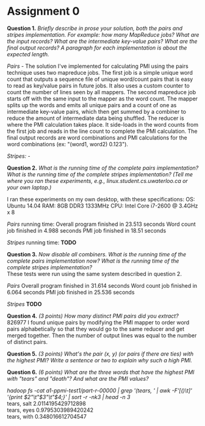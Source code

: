 Assignment 0
============

**Question 1.** _Briefly describe in prose your solution, both the pairs and stripes implementation. For example: how many MapReduce jobs? What are the input records? What are the intermediate key-value pairs? What are the final output records? A paragraph for each implementation is about the expected length._

*Pairs* - The solution I've implemented for calculating PMI using the pairs technique uses two mapreduce jobs. The first job is a simple unique word count that outputs a sequence file of unique word/count pairs that is easy to read as key/value pairs in future jobs. It also uses a custom counter to count the number of lines seen by all mappers. The second mapreduce job starts off with the same input to the mapper as the word count. The mapper splits up the words and emits all unique pairs and a count of one as intermediate key-value pairs, which then get summed by a combiner to reduce the amount of intermediate data being shuffled. The reducer is where the PMI calculation takes place. It side-loads in the word counts from the first job and reads in the line count to complete the PMI calculation. The final output records are word combinations and PMI calculations for the word combinations (ex: "(word1, word2) 0.123").

*Stripes:* - 



**Question 2.** _What is the running time of the complete pairs implementation? What is the running time of the complete stripes implementation? (Tell me where you ran these experiments, e.g., linux.student.cs.uwaterloo.ca or your own laptop.)_

I ran these experiments on my own desktop, with these specifications:
OS: Ubuntu 14.04
RAM: 8GB DDR3 1333MHz
CPU: Intel Core i7-2600 @ 3.4GHz x 8

*Pairs* running time: 
Overall program finished in 23.513 seconds
 	Word count job finished in 4.988 seconds
 	PMI job finished in 18.51 seconds
 	
*Stripes* running time:
	**TODO**
	

**Question 3.** _Now disable all combiners. What is the running time of the complete pairs implementation now? What is the running time of the complete stripes implementation?_  
These tests were run using the same system described in question 2.

*Pairs*
Overall program finished in 31.614 seconds
	Word count job finished in 6.064 seconds
	PMI job finished in 25.536 seconds
	
 *Stripes*
 **TODO**
 
 
 **Question 4.** _(3 points) How many distinct PMI pairs did you extract?_
 826977
 I found unique pairs by modifying the PMI mapper to order word pairs alphabetically so that they would go to the same reducer and get merged together. Then the number of output lines was equal to the number of distinct pairs.
 
 **Question 5.** _(3 points) What's the pair (x, y) (or pairs if there are ties) with the highest PMI? Write a sentence or two to explain why such a high PMI._
 
 
 **Question 6.** _(6 points) What are the three words that have the highest PMI with "tears" and "death"? And what are the PMI values?_
 
_hadoop fs -cat a1-ppmi-test1/part-r-00000 | grep '(tears, ' | awk -F'[()\t]' '{print $2"\t"$3"\t"$4;}' | sort -r -nk3 | head -n 3_  
tears, salt		2.0114195429712898  
tears, eyes		0.9795303989420242  
tears, with		0.348016612704547  



 
 